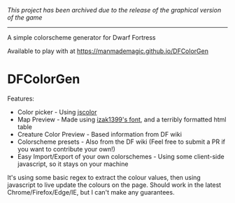 *This project has been archived due to the release of the graphical version of the game*

---


A simple colorscheme generator for Dwarf Fortress

Available to play with at https://manmademagic.github.io/DFColorGen

# DFColorGen
Features:
- Color picker - Using [jscolor](http://jscolor.com)
- Map Preview - Made using [izak1399's font](izaksmells.com/2012/06/dwarf-fortress-ttf-font-download), and a terribly formatted html table
- Creature Color Preview - Based information from DF wiki
- Colorscheme presets - Also from the DF wiki (Feel free to submit a PR if you want to contribute your own!)
- Easy Import/Export of your own colorschemes - Using some client-side javascript, so it stays on your machine

It's using some basic regex to extract the colour values, then using javascript to live update the colours on the page.
Should work in the latest Chrome/Firefox/Edge/IE, but I can't make any guarantees.
